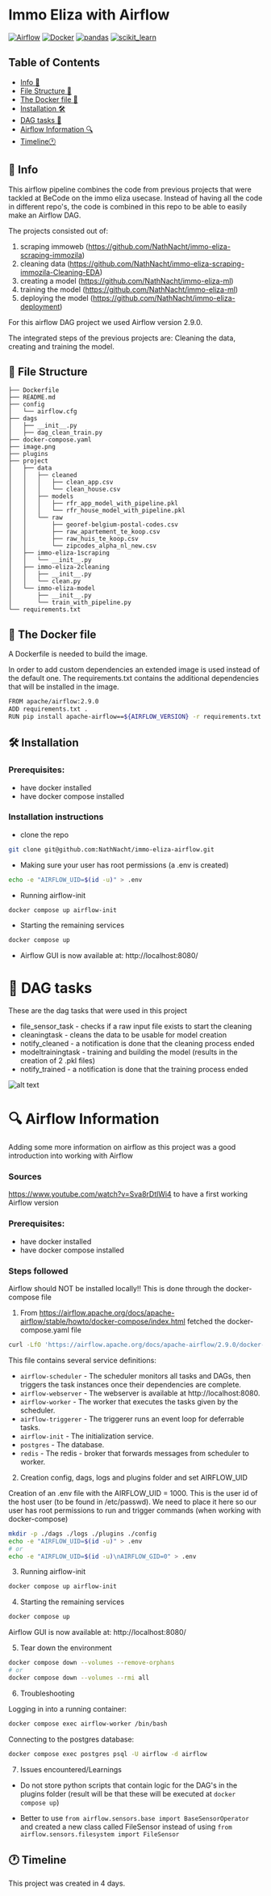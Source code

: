 # Immo Eliza with Airflow
[![Airflow](https://img.shields.io/badge/Airflow-017CEE?style=for-the-badge&logo=Apache%20Airflow&logoColor=white)](https://img.shields.io/badge/Airflow-017CEE?style=for-the-badge&logo=Apache%20Airflow&logoColor=white)
[![Docker](https://img.shields.io/badge/Docker-2CA5E0?style=for-the-badge&logo=docker&logoColor=white)](https://img.shields.io/badge/Docker-2CA5E0?style=for-the-badge&logo=docker&logoColor=white)
[![pandas](https://img.shields.io/badge/Pandas-2C2D72?style=for-the-badge&logo=pandas&logoColor=white)](https://img.shields.io/badge/Pandas-2C2D72?style=for-the-badge&logo=pandas&logoColor=white)
[![scikit_learn](https://img.shields.io/badge/scikit_learn-F7931E?style=for-the-badge&logo=scikit-learn&logoColor=white)](https://img.shields.io/badge/scikit_learn-F7931E?style=for-the-badge&logo=scikit-learn&logoColor=white)

## Table of Contents

- [Info 📝](#📝-info)
- [File Structure 🤖](#🤖-file-structure)
- [The Docker file 🤖](#🤖-the-docker-file)
- [Installation 🛠](#🛠-installation)
- [DAG tasks 🚀](#🚀-dag-tasks)
- [Airflow Information 🔍](#🔍-airflow-information)
- [Timeline🕐 ](#🕐-timeline)


## 📝 Info

This airflow pipeline combines the code from previous projects that were tackled at BeCode on the immo eliza usecase.
Instead of having all the code in different repo's, the code is combined in this repo to be able to easily make an Airflow DAG.

The projects consisted out of:

1. scraping immoweb (https://github.com/NathNacht/immo-eliza-scraping-immozila)
2. cleaning data (https://github.com/NathNacht/immo-eliza-scraping-immozila-Cleaning-EDA)
3. creating a model (https://github.com/NathNacht/immo-eliza-ml)
4. training the model (https://github.com/NathNacht/immo-eliza-ml)
5. deploying the model (https://github.com/NathNacht/immo-eliza-deployment)

For this airflow DAG project we used Airflow version 2.9.0.

The integrated steps of the previous projects are: Cleaning the data, creating and training the model.

## 🤖 File Structure 

```
├── Dockerfile
├── README.md
├── config
│   └── airflow.cfg
├── dags
│   ├── __init__.py
│   ├── dag_clean_train.py
├── docker-compose.yaml
├── image.png
├── plugins
├── project
│   ├── data
│   │   ├── cleaned
│   │   │   ├── clean_app.csv
│   │   │   └── clean_house.csv
│   │   ├── models
│   │   │   ├── rfr_app_model_with_pipeline.pkl
│   │   │   └── rfr_house_model_with_pipeline.pkl
│   │   └── raw
│   │       ├── georef-belgium-postal-codes.csv
│   │       ├── raw_apartement_te_koop.csv
│   │       ├── raw_huis_te_koop.csv
│   │       └── zipcodes_alpha_nl_new.csv
│   ├── immo-eliza-1scraping
│   │   └── __init__.py
│   ├── immo-eliza-2cleaning
│   │   ├── __init__.py
│   │   └── clean.py
│   └── immo-eliza-model
│       ├── __init__.py
│       └── train_with_pipeline.py
└── requirements.txt
```

## 🤖 The Docker file

A Dockerfile is needed to build the image.

In order to add custom dependencies an extended image is used instead of the default one.
The requirements.txt contains the additional dependencies that will be installed in the image.
  
```bash
FROM apache/airflow:2.9.0
ADD requirements.txt .
RUN pip install apache-airflow==${AIRFLOW_VERSION} -r requirements.txt
```

## 🛠 Installation

### Prerequisites:
- have docker installed
- have docker compose installed

### Installation instructions
* clone the repo
```bash
git clone git@github.com:NathNacht/immo-eliza-airflow.git
```

* Making sure your user has root permissions (a .env is created)
```bash
echo -e "AIRFLOW_UID=$(id -u)" > .env
```

* Running airflow-init

```	bash
docker compose up airflow-init
```

* Starting the remaining services

```	bash
docker compose up
``` 

* Airflow GUI is now available at: http://localhost:8080/

# 🚀 DAG tasks

These are the dag tasks that were used in this project
* file_sensor_task - checks if a raw input file exists to start the cleaning
* cleaningtask - cleans the data to be usable for model creation
* notify_cleaned - a notification is done that the cleaning process ended
* modeltrainingtask - training and building the model (results in the creation of 2 .pkl files)
* notify_trained - a notification is done that the training process ended

![alt text](image.png)

# 🔍 Airflow Information

Adding some more information on airflow as this project was a good introduction into working with Airflow

### Sources

https://www.youtube.com/watch?v=Sva8rDtlWi4 to have a first working Airflow version

### Prerequisites:
- have docker installed
- have docker compose installed

### Steps followed

Airflow should NOT be installed locally!! This is done through the docker-compose file

1. From https://airflow.apache.org/docs/apache-airflow/stable/howto/docker-compose/index.html fetched the docker-compose.yaml file

```	bash
curl -LfO 'https://airflow.apache.org/docs/apache-airflow/2.9.0/docker-compose.yaml'
```

This file contains several service definitions:

- ```airflow-scheduler``` - The scheduler monitors all tasks and DAGs, then triggers the task instances once their dependencies are complete.
- ```airflow-webserver``` - The webserver is available at http://localhost:8080.
- ```airflow-worker``` - The worker that executes the tasks given by the scheduler.
- ```airflow-triggerer``` - The triggerer runs an event loop for deferrable tasks.
- ```airflow-init``` - The initialization service.
- ```postgres``` - The database.
- ```redis``` - The redis - broker that forwards messages from scheduler to worker.

2. Creation config, dags, logs and plugins folder and set AIRFLOW_UID

Creation of an .env file with the AIRFLOW_UID = 1000. This is the user id of the host user (to be found in /etc/passwd). We need to place it here so our user has root permissions to run and trigger commands (when working with docker-compose)

```	bash
mkdir -p ./dags ./logs ./plugins ./config
echo -e "AIRFLOW_UID=$(id -u)" > .env
# or
echo -e "AIRFLOW_UID=$(id -u)\nAIRFLOW_GID=0" > .env
```

3. Running airflow-init

```	bash
docker compose up airflow-init
```

4. Starting the remaining services

```	bash
docker compose up
``` 

Airflow GUI is now available at: http://localhost:8080/


5. Tear down the environment

```	bash
docker compose down --volumes --remove-orphans
# or
docker compose down --volumes --rmi all
```

6. Troubleshooting

Logging in into a running container:

```	bash
docker compose exec airflow-worker /bin/bash
```

Connecting to the postgres database:

```	bash
docker compose exec postgres psql -U airflow -d airflow
```

7. Issues encountered/Learnings

* Do not store python scripts that contain logic for the DAG's in the plugins folder (result will be that these will be executed at ```docker compose up```)


* Better to use ```from airflow.sensors.base import BaseSensorOperator``` and created a new class called FileSensor instead of using ```from airflow.sensors.filesystem import FileSensor```




## 🕐 Timeline

This project was created in 4 days.




